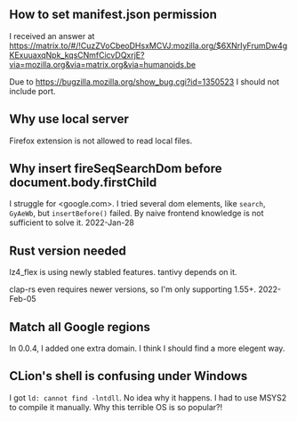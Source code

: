 ## How to set manifest.json permission

I received an answer at <https://matrix.to/#/!CuzZVoCbeoDHsxMCVJ:mozilla.org/$6XNrIyFrumDw4gKExuuaxqNpk_kqsCNmfCicvDQxrjE?via=mozilla.org&via=matrix.org&via=humanoids.be>

Due to <https://bugzilla.mozilla.org/show_bug.cgi?id=1350523> I should not include port.

## Why use local server

Firefox extension is not allowed to read local files.

## Why insert fireSeqSearchDom before document.body.firstChild

I struggle for <google.com>. I tried several dom elements, like `search`, `GyAeWb`, but `insertBefore()` failed.
By naive frontend knowledge is not sufficient to solve it. 2022-Jan-28

## Rust version needed

lz4_flex is using newly stabled features. tantivy depends on it.

clap-rs even requires newer versions, so I'm only supporting 1.55+. 2022-Feb-05

## Match all Google regions
In 0.0.4, I added one extra domain. I think I should find a more elegent way.


## CLion's shell is confusing under Windows  
I got `ld: cannot find -lntdll`. No idea why it happens. I had to use MSYS2 to compile it manually. Why this terrible OS is so popular?!

